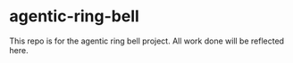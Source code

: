 # agentic-ring-bell
This repo is for the agentic ring bell project. All work done will be reflected here.
